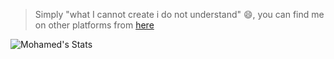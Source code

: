 <!--
**alash3al/alash3al** is a ✨ _special_ ✨ repository because its `README.md` (this file) appears on your GitHub profile.

Here are some ideas to get you started:

- 🔭 I’m currently working on ...
- 🌱 I’m currently learning ...
- 👯 I’m looking to collaborate on ...
- 🤔 I’m looking for help with ...
- 💬 Ask me about ...
- 📫 How to reach me: ...
- 😄 Pronouns: ...
- ⚡ Fun fact: ...
-->

> Simply "what I cannot create i do not understand" 😄, you can find me on other platforms from [here](https://alash3al.com/)

![Mohamed's Stats](https://github-readme-stats.vercel.app/api?username=alash3al&count_private=true&show_icons=true&theme=radical)
